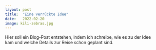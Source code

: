 ```yaml
---
layout: post
title:  "Eine verrückte Idee"
date:   2022-02-20
image: kili-zebras.jpg
---
```


<!-- <p class="intro"><span class="dropcap">E</span>s war am Silvestermorgen als ich die Nachricht bekam, es sind noch Plätze frei.</p> -->

<p class="intro"><span class="dropcap">H</span>ier soll ein Blog-Post entstehen, indem ich schreibe, wie es zu der Idee kam und welche Details zur Reise schon geplant sind.</p>
